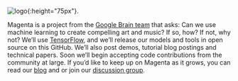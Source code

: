![logo](http://magenta.tensorflow.org/assets/magenta-logo.png){:height="75px"}.

Magenta is a project from the [Google Brain
team](https://research.google.com/teams/brain/) that asks: Can we use
machine learning to create compelling art and music? If so, how? If
not, why not?  We’ll use [TensorFlow](https://www.tensorflow.org), and
we’ll release our models and tools in open source on this GitHub. We’ll
also post demos, tutorial blog postings and technical papers. Soon
we’ll begin accepting code contributions from the community at
large. If you’d like to keep up on Magenta as it grows, you can 
read our [blog](https://magenta.tensorflow.org) and or join our
[discussion group](https://groups.google.com/a/tensorflow.org/forum/#!forum/magenta-discuss).
